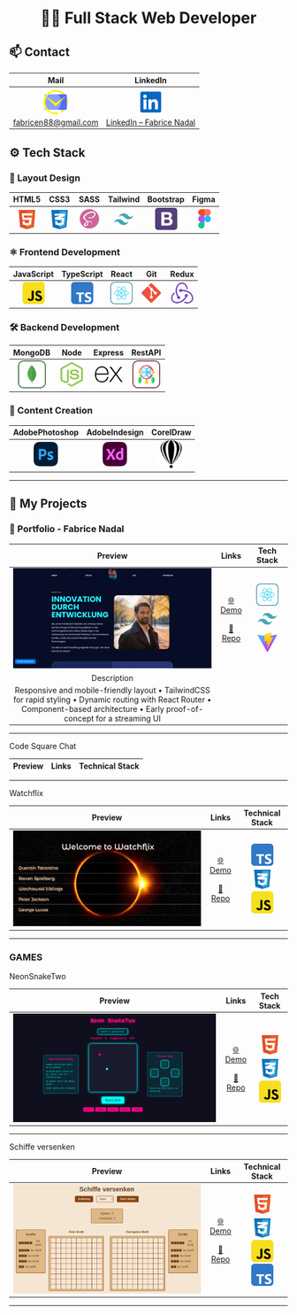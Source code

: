 #  <h1 align="center">👨‍💻 Full Stack Web Developer</h1>


## 📫 Contact

| Mail | LinkedIn |
|:----:|:--------:|
| <a href="mailto:fabrice88@gmail.com"><img src="assets/mail-svgrepo-com (1).svg" width="50" alt="Email Icon" /><br/>fabricen88@gmail.com</a> | <a href="https://www.linkedin.com/in/fabrice-nadal/" target="_blank"><img src="assets/linkedin-svgrepo-com (1).svg" width="50" alt="LinkedIn Icon" /><br/>LinkedIn – Fabrice Nadal</a> |

## ⚙️ Tech Stack
### 🎨 Layout Design

| HTML5 | CSS3 | SASS | Tailwind | Bootstrap | Figma |
|:-----:|:----:|:----:|:--------:|:---------:|:-----:|
| <img src="assets/html-5-svgrepo-com.svg" width="40"/> | <img src="assets/css-3-svgrepo-com.svg" width="40"/> | <img src="assets/scss2-svgrepo-com.svg" width="40"/> | <img src="assets/tailwind-svgrepo-com.svg" width="40"/> | <img src="assets/bootstrap-4-logo-svgrepo-com.svg" width="40"/> | <img src="assets/figma-svgrepo-com.svg" width="40"/> |

### ⚛️ Frontend Development

| JavaScript | TypeScript | React | Git | Redux |
|:----------:|:----------:|:-----:|:---:|:-----:|
| <img src="assets/javascript-svgrepo-com.svg" width="40"/> | <img src="assets/typescript-svgrepo-com.svg" width="40"/> | <img src="assets/react-svgrepo-com.svg" width="40"/> | <img src="assets/git-svgrepo-com.svg" width="40"/> | <img src="assets/redux-logo-svgrepo-com.svg" width="40"/> |

### 🛠️ Backend Development

| MongoDB | Node | Express | RestAPI |
|:-------:|:----:|:-------:|:-------:|
| <img src="assets/mongodb-svgrepo-com.svg" width="50"/> | <img src="assets/node-js-svgrepo-com.svg" width="50"/> | <img src="assets/express-svgrepo-com.svg" width="50"/> | <img src="assets/rest-api-svgrepo-com.svg" width="50"/> | 

### 🎥 Content Creation

| AdobePhotoshop | AdobeIndesign | CorelDraw |
|:--------------:|:-------------:|:---------:|
| <img src="assets/adobe-photoshop-svgrepo-com.svg" width="50"/> | <img src="assets/adobe-xd-svgrepo-com.svg" width="50"/> | <img src="assets/corel-draw-svgrepo-com.svg" width="50"/> |

---

## 🚀 My Projects


### 📁 Portfolio - Fabrice Nadal

| Preview  | Links  | Tech Stack  |
|:--------:|:------:|:-----------:|
![Preview Screenshot](./assets/Bildschirmfoto%20vom%202025-05-16%2014-01-58.png) | [🌐 Demo](https://www.fabricenadal.com)<br><br>[📂 Repo](https://github.com/deinusername/dein-projekt) | <img src="assets/react-svgrepo-com.svg" width="40"/> <img src="assets/tailwind-svgrepo-com.svg" width="40"/> <img src="assets/vite-svgrepo-com.svg" width="40"/> |
| Description |
| Responsive and mobile-friendly layout • TailwindCSS for rapid styling • Dynamic routing with React Router • Component-based architecture • Early proof-of-concept for a streaming UI |  |  |

---

Code Square Chat


| Preview | Links | Technical Stack |
|:-------:|:-----:| --------------- |


---

Watchflix 


| Preview | Links | Technical Stack |
|:-------:|:-----:|:---------------:|
| ![Preview Screenshot](./assets/previewwatchflix.png) | [🌐 Demo](https://watchflix-bay.vercel.app/)<br><br>[📁 Repo](https://github.com/FabriceMru/watchflix) | <img src="assets/typescript-svgrepo-com.svg" width="40"/><br><img src="assets/css-3-svgrepo-com.svg" width="40"/><br><img src="assets/javascript-svgrepo-com.svg" width="40"/> |

---

### GAMES

NeonSnakeTwo


| Preview | Links | Tech Stack |
|:-------:|:-----:|:----------:|
| ![Preview Screenshot](./assets/previewsnake.png) | [🌐 Demo](https://fabricemru.github.io/NeonSnakeTwoGame/)<br><br>[📁 Repo](https://github.com/FabriceMru/NeonSnakeTwoGame?tab=readme-ov-file) | <img src="assets/html-5-svgrepo-com.svg" width="40"/><br><img src="assets/css-3-svgrepo-com.svg" width="40"/><br><img src="assets/javascript-svgrepo-com.svg" width="40"/> |


---

Schiffe versenken


| Preview | Links | Technical Stack |
|:-------:|:-----:|:---------------:|
![Preview Screenshot](./assets/previewschiffe.png) | [🌐 Demo](https://schiffe-versenken.vercel.app/)<br><br>[📂 Repo](https://github.com/FabriceMru/Schiffe-versenken/tree/main) | <img src="assets/html-5-svgrepo-com.svg" width="40"/><br><img src="assets/css-3-svgrepo-com.svg" width="40"/><br><img src="assets/javascript-svgrepo-com.svg" width="40"/><br><img src="assets/typescript-svgrepo-com.svg" width="40"/> |


---
